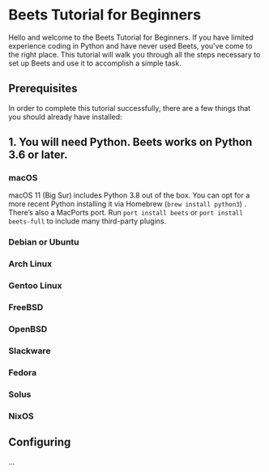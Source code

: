 # Beets Tutorial for Beginners
Hello and welcome to the Beets Tutorial for Beginners. If you have limited experience coding in Python and have never used Beets, you've 
come to the right place. This tutorial will walk you through all the steps necessary to set up Beets and use it to accomplish a simple task.

## Prerequisites
In order to complete this tutorial successfully, there are a few things that you should already have installed:

## 1. You will need Python. Beets works on Python 3.6 or later.
### macOS 
macOS 11 (Big Sur) includes Python 3.8 out of the box. You can opt for a more recent Python installing it via Homebrew (`brew install python3`)
. There’s also a MacPorts port. Run `port install beets` or `port install beets-full` to include many third-party plugins.

### Debian or Ubuntu

### Arch Linux

### Gentoo Linux

### FreeBSD

### OpenBSD

### Slackware

### Fedora

### Solus

### NixOS

## Configuring
...
